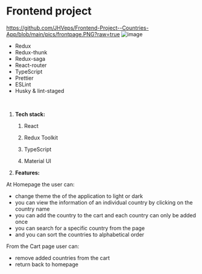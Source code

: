 # Frontend project

https://github.com/JHVeps/Frontend-Project--Countries-App/blob/main/pics/frontpage.PNG?raw=true
![image](https://user-images.githubusercontent.com/90003389/194502606-fdc3a192-8568-4cc6-a931-b281508e2bba.png)


* Redux
* Redux-thunk
* Redux-saga
* React-router
* TypeScript
* Prettier
* ESLint
* Husky & lint-staged

<br />




1. **Tech stack:**

   1. React

   2. Redux Toolkit

   3. TypeScript

   4. Material UI




2. **Features:**

At Homepage the user can: 
- change theme the of the application to light or dark 
- you can view the information of an individual country by clicking on the country name
- you can add the country to the cart and each country can only be added once
- you can search for a specific country from the page
- and you can sort the countries to alphabetical order

From the Cart page user can: 
- remove added countries from the cart
- return back to homepage

<br />


